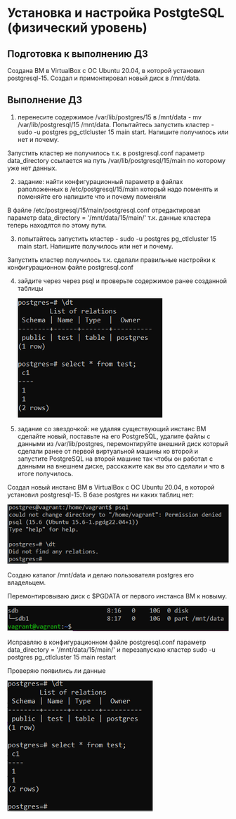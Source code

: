# Установка и настройка PostgteSQL (физический уровень)

## Подготовка к выполнению ДЗ
Создана ВМ в VirtualBox с ОС Ubuntu 20.04, в которой установил postgresql-15. Создал и примонтировал новый диск в /mnt/data.

## Выполнение ДЗ
1. перенесите содержимое /var/lib/postgres/15 в /mnt/data - mv /var/lib/postgresql/15 /mnt/data. Попытайтесь запустить кластер - sudo -u postgres pg_ctlcluster 15 main start. Напишите получилось или нет и почему.
    
Запустить кластер не получилось т.к. в postgresql.conf параметр data_directory ссылается на путь /var/lib/postgresql/15/main по которому уже нет данных.
	
2. задание: найти конфигурационный параметр в файлах раположенных в /etc/postgresql/15/main который надо поменять и поменяйте его
напишите что и почему поменяли
   
В файле /etc/postgresql/15/main/postgresql.conf отредактировал параметр data_directory = '/mnt/data/15/main/' т.к. данные кластера теперь находятся по этому пути.
    
3. попытайтесь запустить кластер - sudo -u postgres pg_ctlcluster 15 main start. Напишите получилось или нет и почему.  
    
Запустить кластер получилось т.к. сделали правильные настройки к конфигурационном файле postgresql.conf 

4. зайдите через через psql и проверьте содержимое ранее созданной таблицы
   
   <img src="/HW03/xxx/1.PNG" alt="select_test.png" />
   
5. задание со звездочкой: не удаляя существующий инстанс ВМ сделайте новый, поставьте на его PostgreSQL, удалите файлы с данными из /var/lib/postgres, перемонтируйте внешний диск который сделали ранее от первой виртуальной машины ко второй и запустите PostgreSQL на второй машине так чтобы он работал с данными на внешнем диске, расскажите как вы это сделали и что в итоге получилось.

Создал новый инстанс ВМ в VirtualBox с ОС Ubuntu 20.04, в которой установил postgresql-15. В базе postgres ни каких таблиц нет:
   
   <img src="/HW03/xxx/2.PNG" alt="new_claster.png" />
  
Создаю каталог /mnt/data и делаю пользователя postgres его владельцем.

Перемонтировываю диск с $PGDATA от первого инстанса ВМ к новыму.

   <img src="/HW03/xxx/3.PNG" alt="mount.png" />
   
Исправляю в конфигурационном файле postgresql.conf параметр data_directory = '/mnt/data/15/main/' и перезапускаю кластер sudo -u postgres pg_ctlcluster 15 main restart

Проверяю появились ли данные

   <img src="/HW03/xxx/4.PNG" alt="data.png" />



